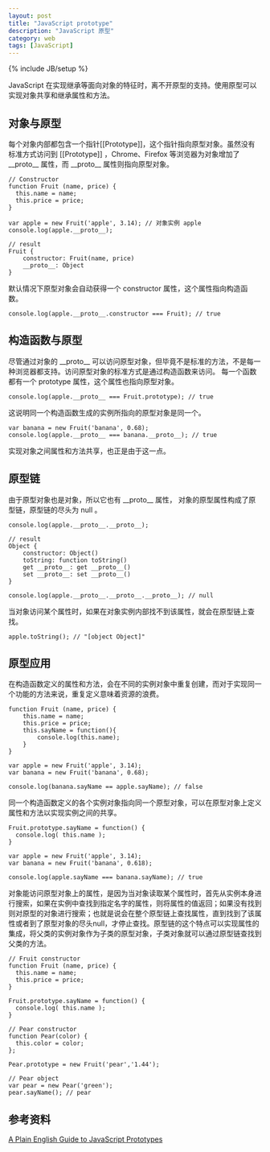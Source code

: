 ```yaml
---
layout: post
title: "JavaScript prototype"
description: "JavaScript 原型"
category: web 
tags: [JavaScript]
---
```

{% include JB/setup %}

JavaScript 在实现继承等面向对象的特征时，离不开原型的支持。使用原型可以实现对象共享和继承属性和方法。

<!-- more -->

<h2 id="object-prototype">
对象与原型
</h2>

每个对象内部都包含一个指针[[Prototype]]，这个指针指向原型对象。虽然没有标准方式访问到 [[Prototype]] ，Chrome、Firefox 等浏览器为对象增加了 \_\_proto\_\_ 属性，而 \_\_proto\_\_ 属性则指向原型对象。
    
    // Constructor
    function Fruit (name, price) {
      this.name = name;
      this.price = price;
    }
    
    var apple = new Fruit('apple', 3.14); // 对象实例 apple
    console.log(apple.__proto__);

    // result
    Fruit {
        constructor: Fruit(name, price)
        __proto__: Object
    }

默认情况下原型对象会自动获得一个 constructor 属性，这个属性指向构造函数。

    console.log(apple.__proto__.constructor === Fruit); // true

<h2 id="constructor-prototype">
构造函数与原型
</h2>

尽管通过对象的 \_\_proto\_\_ 可以访问原型对象，但毕竟不是标准的方法，不是每一种浏览器都支持。访问原型对象的标准方式是通过构造函数来访问。
每一个函数都有一个 prototype 属性，这个属性也指向原型对象。

    console.log(apple.__proto__ === Fruit.prototype); // true

这说明同一个构造函数生成的实例所指向的原型对象是同一个。

    var banana = new Fruit('banana', 0.68);
    console.log(apple.__proto__ === banana.__proto__); // true

实现对象之间属性和方法共享，也正是由于这一点。

<h2 id="prototype-chain">
原型链
</h2>

由于原型对象也是对象，所以它也有 \_\_proto\_\_ 属性，
对象的原型属性构成了原型链，原型链的尽头为 null 。

    console.log(apple.__proto__.__proto__);
    
    // result
    Object {
        constructor: Object()
        toString: function toString()
        get __proto__: get __proto__()
        set __proto__: set __proto__()
    }

    console.log(apple.__proto__.__proto__.__proto__); // null

当对象访问某个属性时，如果在对象实例内部找不到该属性，就会在原型链上查找。

    apple.toString(); // "[object Object]"


<h2 id="use-prototype">
原型应用
</h2>

在构造函数定义的属性和方法，会在不同的实例对象中重复创建，而对于实现同一个功能的方法来说，重复定义意味着资源的浪费。

    function Fruit (name, price) {
        this.name = name;
        this.price = price;
        this.sayName = function(){
            console.log(this.name);
        }
    }

    var apple = new Fruit('apple', 3.14);
    var banana = new Fruit('banana', 0.68);

    console.log(banana.sayName == apple.sayName); // false


同一个构造函数定义的各个实例对象指向同一个原型对象，可以在原型对象上定义属性和方法以实现实例之间的共享。

    Fruit.prototype.sayName = function() {
      console.log( this.name );
    }

    var apple = new Fruit('apple', 3.14);
    var banana = new Fruit('banana', 0.618);
    
    console.log(apple.sayName === banana.sayName); // true

对象能访问原型对象上的属性，是因为当对象读取某个属性时，首先从实例本身进行搜索，如果在实例中查找到指定名字的属性，则将属性的值返回；如果没有找到则对原型的对象进行搜索；也就是说会在整个原型链上查找属性，直到找到了该属性或者到了原型对象的尽头null，才停止查找。原型链的这个特点可以实现属性的集成，将父类的实例对象作为子类的原型对象，子类对象就可以通过原型链查找到父类的方法。

    // Fruit constructor
    function Fruit (name, price) {
      this.name = name;
      this.price = price;
    }

    Fruit.prototype.sayName = function() {
      console.log( this.name );
    }

    // Pear constructor
    function Pear(color) {
      this.color = color;
    };

    Pear.prototype = new Fruit('pear','1.44');

    // Pear object
    var pear = new Pear('green');
    pear.sayName(); // pear


<h2 id="reference">
参考资料
</h2>

[A Plain English Guide to JavaScript Prototypes](http://sporto.github.io/blog/2013/02/22/a-plain-english-guide-to-javascript-prototypes/)
